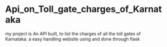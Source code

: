 # Api_on_Toll_gate_charges_of_Karnataka
my project is
An API built, to list the charges of all the toll gates of Karnataka.
a easy handling website using and done through flask
